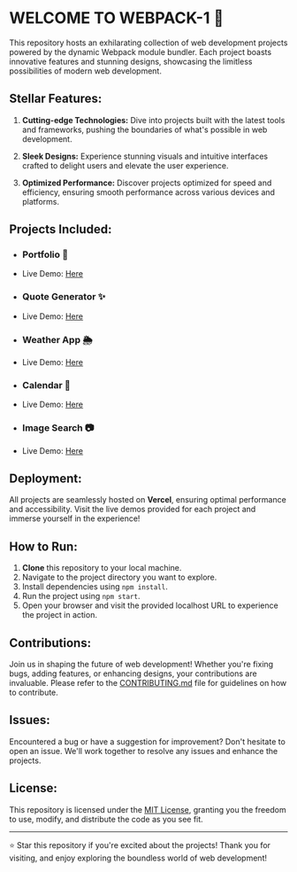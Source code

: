 #  WELCOME TO WEBPACK-1 🚀

This repository hosts an exhilarating collection of web development projects powered by the dynamic Webpack module bundler. Each project boasts innovative features and stunning designs, showcasing the limitless possibilities of modern web development.

## Stellar Features:

1. **Cutting-edge Technologies:** Dive into projects built with the latest tools and frameworks, pushing the boundaries of what's possible in web development.
  
2. **Sleek Designs:** Experience stunning visuals and intuitive interfaces crafted to delight users and elevate the user experience.

3. **Optimized Performance:** Discover projects optimized for speed and efficiency, ensuring smooth performance across various devices and platforms.

## Projects Included:
 - ### Portfolio 💼
 - Live Demo: [Here](#)

 - ### Quote Generator ✨
 - Live Demo: [Here](#)
  
 - ### Weather App 🌦️
 - Live Demo: [Here](#)
  
 - ### Calendar 📅
 - Live Demo: [Here](#)
  
 - ### Image Search 📷
 - Live Demo: [Here](#)

## Deployment:
All projects are seamlessly hosted on **Vercel**, ensuring optimal performance and accessibility. Visit the live demos provided for each project and immerse yourself in the experience!

## How to Run:
1. **Clone** this repository to your local machine.
2. Navigate to the project directory you want to explore.
3. Install dependencies using `npm install`.
4. Run the project using `npm start`.
5. Open your browser and visit the provided localhost URL to experience the project in action.

## Contributions:
Join us in shaping the future of web development! Whether you're fixing bugs, adding features, or enhancing designs, your contributions are invaluable. Please refer to the [CONTRIBUTING.md](CONTRIBUTING.md) file for guidelines on how to contribute.

## Issues:
Encountered a bug or have a suggestion for improvement? Don't hesitate to open an issue. We'll work together to resolve any issues and enhance the projects.

## License:
This repository is licensed under the [MIT License](LICENCE), granting you the freedom to use, modify, and distribute the code as you see fit.

---

⭐️ Star this repository if you're excited about the projects! Thank you for visiting, and enjoy exploring the boundless world of web development!
